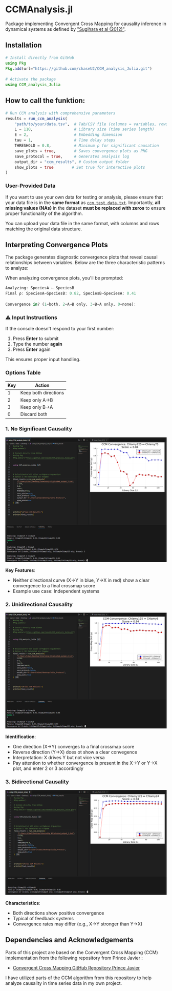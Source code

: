 # CCMAnalysis.jl

Package implementing Convergent Cross Mapping for causality inference in dynamical systems as defined by ["Sugihara et al (2012)"](https://www.science.org/doi/10.1126/science.1227079).

## Installation

```julia
# Install directly from GitHub
using Pkg
Pkg.add(url="https://github.com/chaseU2/CCM_analysis_Julia.git")

# Activate the package
using CCM_analysis_Julia
```

## How to call the funktion:

```julia
# Run CCM analysis with comprehensive parameters
results = run_ccm_analysis(
    "path/to/your/data.tsv",  # Tab/CSV file (columns = variables, rows = timepoints)
    L = 110,                  # Library size (time series length)
    E = 2,                    # Embedding dimension
    tau = 1,                  # Time delay steps
    THRESHOLD = 0.8,          # Minimum ρ for significant causation
    save_plots = true,        # Saves convergence plots as PNG
    save_protocol = true,     # Generates analysis log
    output_dir = "ccm_results", # Custom output folder
    show_plots = true        # Set true for interactive plots
)
```


### User-Provided Data

If you want to use your own data for testing or analysis, please ensure that your data file is in the **same format** as [`ccm_test_data.txt`](https://github.com/chaseU2/ccm-analysis-tool/blob/master/ccm_test_data.txt). Importantly, **all missing values (NAs)** in the dataset **must be replaced with zeros** to ensure proper functionality of the algorithm.

You can upload your data file in the same format, with columns and rows matching the original data structure.



## Interpreting Convergence Plots

The package generates diagnostic convergence plots that reveal causal relationships between variables. Below are the three characteristic patterns to analyze:


When analyzing convergence plots, you'll be prompted:

```julia
Analyzing: SpeciesA ↔ SpeciesB
Final ρ: SpeciesA→SpeciesB: 0.82, SpeciesB→SpeciesA: 0.41

Convergence in? (1=both, 2=A→B only, 3=B→A only, 0=none): 
```

### ⚠️ Input Instructions
If the console doesn't respond to your first number:
1. Press **Enter** to submit
2. Type the number **again**
3. Press **Enter** again

This ensures proper input handling.

### Options Table
| Key | Action                  |
|-----|-------------------------|
| 1   | Keep both directions    |
| 2   | Keep only A→B           |
| 3   | Keep only B→A           |
| 0   | Discard both            |


### 1. No Significant Causality

![No Causal Relationship](https://raw.githubusercontent.com/chaseU2/CCM_analysis_Julia/main/src/Screenshot%205.png)

**Key Features**:
- Neither directional curve (X→Y in blue, Y→X in red) show a clear convergence to a final crossmap score
- Example use case: Independent systems

### 2. Unidirectional Causality
![Unidirectional Causality](https://raw.githubusercontent.com/chaseU2/CCM_analysis_Julia/main/src/Screenshot%204.png)

**Identification**:
- One direction (X→Y) converges to a final crossmap score
- Reverse direction (Y→X) does ot show a clear convegence
- Interpretation: X drives Y but not vice versa
- Pay attention to whether convergence is present in the X→Y or Y→X plot, and enter 2 or 3 accordingly

### 3. Bidirectional Causality
![Bidirectional Causality](https://raw.githubusercontent.com/chaseU2/CCM_analysis_Julia/main/src/Screenshot%202.png)

**Characteristics**:
- Both directions show positive convergence
- Typical of feedback systems
- Convergence rates may differ (e.g., X→Y stronger than Y→X)



## Dependencies and Acknowledgements

Parts of this project are based on the Convergent Cross Mapping (CCM) implementation from the following repository from Prince Javier :

- [Convergent Cross Mapping GitHub Repository Prince Javier ](https://github.com/PrinceJavier/causal_ccm.git)

I have utilized parts of the CCM algorithm from this repository to help analyze causality in time series data in my own project.

